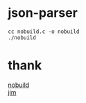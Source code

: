 # json-parser

    cc nobuild.c -o nobuild
    ./nobuild

# thank

[nobuild](https://github.com/tsoding/nobuild)  
[jim](https://github.com/tsoding/jim)  